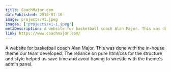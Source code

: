 ```yaml
---
title: CoachMajor.com
datePublished: 2018-01-10
image: projects/41.jpeg
images: ['projects/41-1.jpeg']
metaDescription: A website for basketball coach Alan Major. This was done with the in-house theme our team developed. The reliance on pure html/css for the structure and style...
link: https://www.coachmajor.com/
---
```

A website for basketball coach Alan Major. This was done with the in-house theme our team developed. The reliance on pure html/css for the structure and style helped us save time and avoid having to wrestle with the theme's admin panel.
